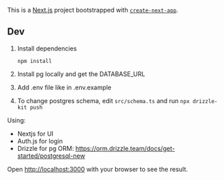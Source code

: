 This is a [Next.js](https://nextjs.org/) project bootstrapped with
[`create-next-app`](https://github.com/vercel/next.js/tree/canary/packages/create-next-app).

## Dev

1. Install dependencies

   ```
   npm install
   ```

2. Install pg locally and get the DATABASE_URL

3. Add .env file like in .env.example

4. To change postgres schema, edit `src/schema.ts` and run
   `npx drizzle-kit push`

Using:

- Nextjs for UI
- Auth.js for login
- Drizzle for pg ORM: https://orm.drizzle.team/docs/get-started/postgresql-new

Open [http://localhost:3000](http://localhost:3000) with your browser to see the
result.
